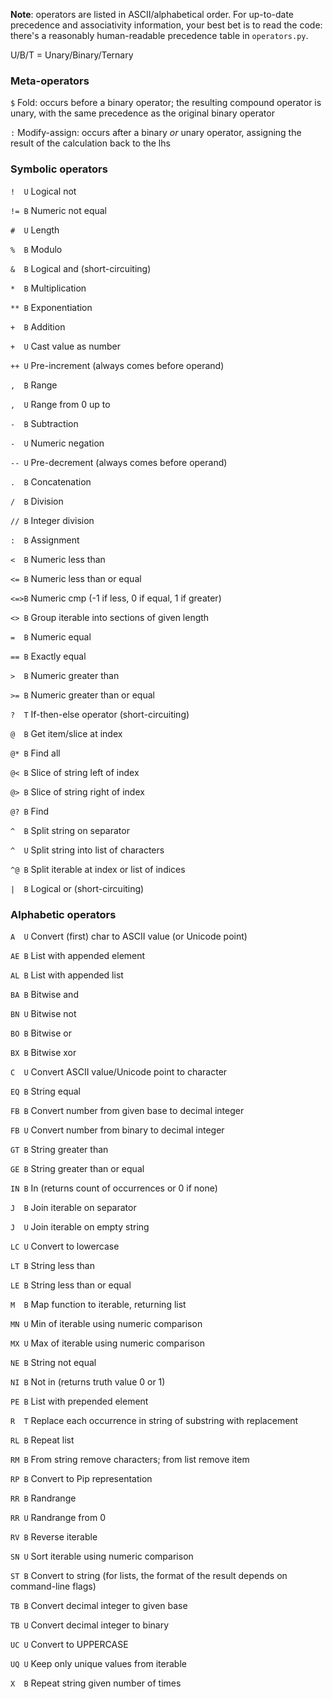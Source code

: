 **Note**: operators are listed in ASCII/alphabetical order. For up-to-date precedence and associativity information, your best bet is to read the code: there's a reasonably human-readable precedence table in `operators.py`.

U/B/T = Unary/Binary/Ternary

### Meta-operators

`$` Fold: occurs before a binary operator; the resulting compound operator is unary, with the same precedence as the original binary operator

`:` Modify-assign: occurs after a binary *or* unary operator, assigning the result of the calculation back to the lhs

### Symbolic operators

<code>!&ensp; U</code> Logical not

<code>!= B</code> Numeric not equal

<code>#&ensp; U</code> Length

<code>%&ensp; B</code> Modulo

<code>&&ensp; B</code> Logical and (short-circuiting)

<code>*&ensp; B</code> Multiplication

<code>** B</code> Exponentiation

<code>+&ensp; B</code> Addition

<code>+&ensp; U</code> Cast value as number

<code>++ U</code> Pre-increment (always comes before operand)

<code>,&ensp; B</code> Range

<code>,&ensp; U</code> Range from 0 up to

<code>-&ensp; B</code> Subtraction

<code>-&ensp; U</code> Numeric negation

<code>-- U</code> Pre-decrement (always comes before operand)

<code>.&ensp; B</code> Concatenation

<code>/&ensp; B</code> Division

<code>// B</code> Integer division

<code>:&ensp; B</code> Assignment

<code><&ensp; B</code> Numeric less than

<code><= B</code> Numeric less than or equal

<code><=>B</code> Numeric cmp (-1 if less, 0 if equal, 1 if greater)

<code><> B</code> Group iterable into sections of given length

<code>=&ensp; B</code> Numeric equal

<code>== B</code> Exactly equal

<code>>&ensp; B</code> Numeric greater than

<code>>= B</code> Numeric greater than or equal

<code>?&ensp; T</code> If-then-else operator (short-circuiting)

<code>@&ensp; B</code> Get item/slice at index

<code>@* B</code> Find all

<code>@< B</code> Slice of string left of index

<code>@> B</code> Slice of string right of index

<code>@? B</code> Find

<code>^&ensp; B</code> Split string on separator

<code>^&ensp; U</code> Split string into list of characters

<code>^@ B</code> Split iterable at index or list of indices

<code>|&ensp; B</code> Logical or (short-circuiting)

### Alphabetic operators

<code>A&ensp; U</code> Convert (first) char to ASCII value (or Unicode point)

<code>AE B</code> List with appended element

<code>AL B</code> List with appended list

<code>BA B</code> Bitwise and

<code>BN U</code> Bitwise not

<code>BO B</code> Bitwise or

<code>BX B</code> Bitwise xor

<code>C&ensp; U</code> Convert ASCII value/Unicode point to character

<code>EQ B</code> String equal

<code>FB B</code> Convert number from given base to decimal integer

<code>FB U</code> Convert number from binary to decimal integer

<code>GT B</code> String greater than

<code>GE B</code> String greater than or equal

<code>IN B</code> In (returns count of occurrences or 0 if none)

<code>J&ensp; B</code> Join iterable on separator

<code>J&ensp; U</code> Join iterable on empty string

<code>LC U</code> Convert to lowercase

<code>LT B</code> String less than

<code>LE B</code> String less than or equal

<code>M&ensp; B</code> Map function to iterable, returning list

<code>MN U</code> Min of iterable using numeric comparison

<code>MX U</code> Max of iterable using numeric comparison

<code>NE B</code> String not equal

<code>NI B</code> Not in (returns truth value 0 or 1)

<code>PE B</code> List with prepended element

<code>R&ensp; T</code> Replace each occurrence in string of substring with replacement

<code>RL B</code> Repeat list

<code>RM B</code> From string remove characters; from list remove item

<code>RP B</code> Convert to Pip representation

<code>RR B</code> Randrange

<code>RR U</code> Randrange from 0

<code>RV B</code> Reverse iterable

<code>SN U</code> Sort iterable using numeric comparison

<code>ST B</code> Convert to string (for lists, the format of the result depends on command-line flags)

<code>TB B</code> Convert decimal integer to given base

<code>TB U</code> Convert decimal integer to binary

<code>UC U</code> Convert to UPPERCASE

<code>UQ U</code> Keep only unique values from iterable

<code>X&ensp; B</code> Repeat string given number of times
